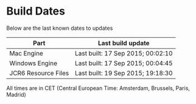 # Build Dates

Below are the last known dates to updates

Part | Last build update
-----|-----
Mac Engine | Last built: 17 Sep 2015; 00:02:10
Windows Engine | Last built: 17 Sep 2015; 00:04:45
JCR6 Resource Files | Last built: 19 Sep 2015; 19:18:30
All times are in CET (Central European Time: Amsterdam, Brussels, Paris, Madrid)



